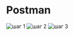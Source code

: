# Postman
![шаг 1](https://user-images.githubusercontent.com/33189516/197140545-ccfc1d04-42d0-4c53-ab82-0729224a017e.jpg)
![шаг 2](https://user-images.githubusercontent.com/33189516/197140566-a8c837fc-d0df-4720-a0b8-d0ce705b8ade.jpg)
![шаг 3](https://user-images.githubusercontent.com/33189516/197140572-0083ef56-bd5d-4a5a-9553-a72d23ca8d9a.jpg)
